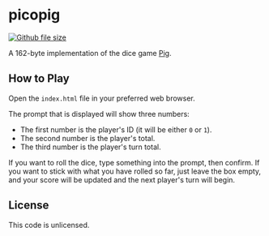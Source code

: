 [github-index-url]: https://github.com/mgthomas99/picopig/blob/master/index.html
[github-size-shield-url]: https://img.shields.io/github/size/mgthomas99/picopig/index.html.svg?style=flat-square

# picopig

[![Github file size][github-size-shield-url]][github-index-url]

A 162-byte implementation of the dice game [Pig](https://en.wikipedia.org/wiki/Pig_(dice_game)).

## How to Play

Open the `index.html` file in your preferred web browser.

The prompt that is displayed will show three numbers:
- The first number is the player's ID (it will be either `0` or `1`).
- The second number is the player's total.
- The third number is the player's turn total.

If you want to roll the dice, type something into the prompt, then confirm. If
you want to stick with what you have rolled so far, just leave the box empty,
and your score will be updated and the next player's turn will begin.

## License

This code is unlicensed.
